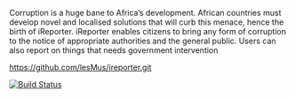 
Corruption is a huge bane to Africa’s development. African countries must develop novel and 
localised solutions that will curb this menace, hence the birth of iReporter. iReporter enables 
citizens to bring any form of corruption to the notice of appropriate authorities and the 
general public. Users can also report on things that needs government intervention 

https://github.com/lesMus/ireporter.git 


[![Build Status](https://travis-ci.com/lesMus/ireporter.svg?branch=develop)](https://travis-ci.com/lesMus/ireporter)
